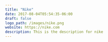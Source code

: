 ```yaml
---
title: "Nike"
date: 2017-08-04T05:54:35-06:00
draft: false
logo_path: /images/nike.png
website: https://nike.com
description: This is the description for nike
---
```

